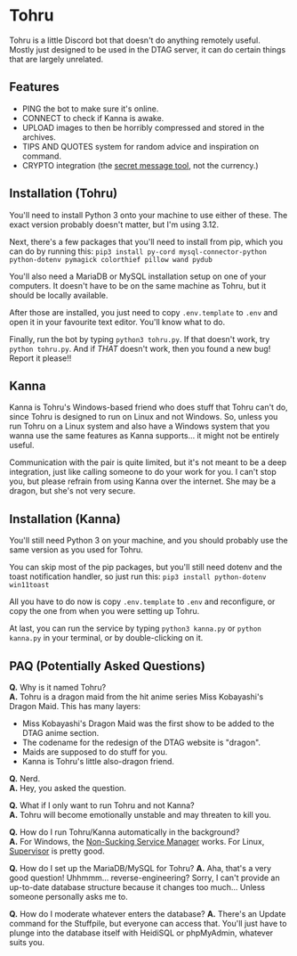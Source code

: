 # Tohru
Tohru is a little Discord bot that doesn't do anything remotely useful.  
Mostly just designed to be used in the DTAG server, it can do certain things that are largely unrelated.

## Features
  * PING the bot to make sure it's online.
  * CONNECT to check if Kanna is awake.
  * UPLOAD images to then be horribly compressed and stored in the archives.
  * TIPS AND QUOTES system for random advice and inspiration on command.
  * CRYPTO integration (the [secret message tool](https://github.com/Team-Eeveesauce/crypto), not the currency.)

## Installation (Tohru)
You'll need to install Python 3 onto your machine to use either of these. The exact version probably doesn't matter, but I'm using 3.12.

Next, there's a few packages that you'll need to install from pip, which you can do by running this: `pip3 install py-cord mysql-connector-python python-dotenv pymagick colorthief pillow wand pydub`

You'll also need a MariaDB or MySQL installation setup on one of your computers. It doesn't have to be on the same machine as Tohru, but it should be locally available.

After those are installed, you just need to copy `.env.template` to `.env` and open it in your favourite text editor. You'll know what to do.

Finally, run the bot by typing `python3 tohru.py`. If that doesn't work, try `python tohru.py`. And if *THAT* doesn't work, then you found a new bug! Report it please!!

## Kanna
Kanna is Tohru's Windows-based friend who does stuff that Tohru can't do, since Tohru is designed to run on Linux and not Windows.
So, unless you run Tohru on a Linux system and also have a Windows system that you wanna use the same features as Kanna supports... it might not be entirely useful.

Communication with the pair is quite limited, but it's not meant to be a deep integration, just like calling someone to do your work for you.
I can't stop you, but please refrain from using Kanna over the internet. She may be a dragon, but she's not very secure.

## Installation (Kanna)
You'll still need Python 3 on your machine, and you should probably use the same version as you used for Tohru.

You can skip most of the pip packages, but you'll still need dotenv and the toast notification handler, so just run this: `pip3 install python-dotenv win11toast`

All you have to do now is copy `.env.template` to `.env` and reconfigure, or copy the one from when you were setting up Tohru.

At last, you can run the service by typing `python3 kanna.py` or `python kanna.py` in your terminal, or by double-clicking on it.

## PAQ (Potentially Asked Questions)
**Q.** Why is it named Tohru?  
**A.** Tohru is a dragon maid from the hit anime series Miss Kobayashi's Dragon Maid. This has many layers:
  * Miss Kobayashi's Dragon Maid was the first show to be added to the DTAG anime section.
  * The codename for the redesign of the DTAG website is "dragon".
  * Maids are supposed to do stuff for you.
  * Kanna is Tohru's little also-dragon friend.

**Q.** Nerd.  
**A.** Hey, you asked the question.

**Q.** What if I only want to run Tohru and not Kanna?  
**A.** Tohru will become emotionally unstable and may threaten to kill you.

**Q.** How do I run Tohru/Kanna automatically in the background?  
**A.** For Windows, the [Non-Sucking Service Manager](http://nssm.cc/) works. For Linux, [Supervisor](http://supervisord.org/) is pretty good.

**Q.** How do I set up the MariaDB/MySQL for Tohru?
**A.** Aha, that's a very good question! Uhhmmm... reverse-engineering? Sorry, I can't provide an up-to-date database structure because it changes too much... Unless someone personally asks me to.

**Q.** How do I moderate whatever enters the database?
**A.** There's an Update command for the Stuffpile, but everyone can access that. You'll just have to plunge into the database itself with HeidiSQL or phpMyAdmin, whatever suits you.
